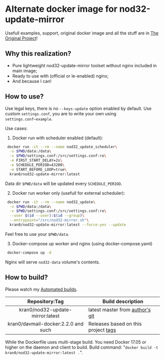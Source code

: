 # Alternate docker image for nod32-update-mirror

Usefull examples, support, original docker image and all the stuff are in [The Original Project](https://github.com/tarampampam/nod32-update-mirror)!

## Why this realization?
- Pure lightweight nod32-update-mirror toolset without nginx included in main image;
- Ready to use with (official or le-enabled) nginx;
- And because I can!

## How to use?

Use legal keys, there is no `--keys-update` option enabled by default.
Use custom `settings.conf`, you are to write your own using `settings.conf~example`.

Use cases:

1) Docker run with scheduler enabled (default):

```bash
 docker run -it --rm --name nod32_update_scheduler\
  -v $PWD/data:/data\
  -v $PWD/settings.conf:/src/settings.conf:ro\
  -e FIRST_START_DELAY=2s\
  -e SCHEDULE_PERIOD=43200\
  -e START_BEFORE_LOOP=true\
  kran0/nod32-update-mirror:latest
```

Data dir `$PWD/data` will be updated every `SCHEDULE_PERIOD`.

2) Docker run worker only (usefull for external scheduler):

```bash
 docker run -it --rm --name nod32_update\
  -v $PWD/data:/data\
  -v $PWD/settings.conf:/src/settings.conf:ro\
  --user $(id --user):$(id --group)\
  --entrypoint="/src/nod32-mirror.sh"\
  kran0/nod32-update-mirror:latest --force-yes --update
```

Feel free to use your `$PWD/data`. 

3) Docker-compose up worker and nginx (using docker-compose.yaml)

```bash
 docker-compose up -d
```

Nginx will serve `nod32-data` volume's contents.

## How to build?

Please watch my [Automated builds](https://hub.docker.com/r/kran0/nod32-update-mirror/tags/).

| Repository:Tag | Build description  |
|:-:|---|
| kran0/nod32-update-mirror:latest | latest master from [author's git](https://github.com/tarampampam/nod32-update-mirror) |
| kran0/davmail-docker:2.2.0 and such | Releases based on this project [tags](https://github.com/kran0/nod32-update-mirror/releases) |

While the Dockerfile uses multi-stage build. You need Docker 17.05 or higher on the daemon and client to build.
Build command: "`docker build -t kran0/nod32-update-mirror:latest .`".
